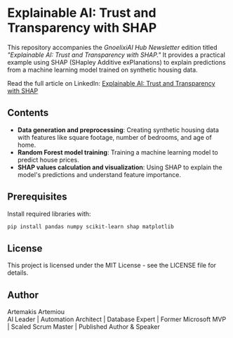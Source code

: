 # Explainable AI: Trust and Transparency with SHAP

This repository accompanies the *GnoelixiAI Hub Newsletter* edition titled *"Explainable AI: Trust and Transparency with SHAP."* It provides a practical example using SHAP (SHapley Additive exPlanations) to explain predictions from a machine learning model trained on synthetic housing data.

Read the full article on LinkedIn: [Explainable AI: Trust and Transparency with SHAP](https://www.linkedin.com/pulse/explainable-ai-trust-transparency-shap-artemakis-artemiou-iutsf/)

## Contents
- **Data generation and preprocessing**: Creating synthetic housing data with features like square footage, number of bedrooms, and age of home.
- **Random Forest model training**: Training a machine learning model to predict house prices.
- **SHAP values calculation and visualization**: Using SHAP to explain the model's predictions and understand feature importance.

## Prerequisites
Install required libraries with:
```bash
pip install pandas numpy scikit-learn shap matplotlib
```

## License
This project is licensed under the MIT License - see the LICENSE file for details.

## Author
Artemakis Artemiou  
AI Leader | Automation Architect | Database Expert | Former Microsoft MVP | Scaled Scrum Master | Published Author & Speaker
